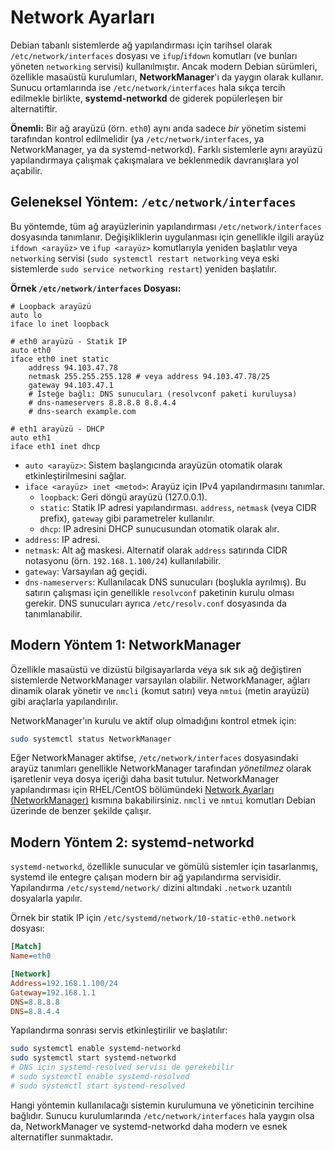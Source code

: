 # Network Ayarları

Debian tabanlı sistemlerde ağ yapılandırması için tarihsel olarak `/etc/network/interfaces` dosyası ve `ifup`/`ifdown` komutları (ve bunları yöneten `networking` servisi) kullanılmıştır. Ancak modern Debian sürümleri, özellikle masaüstü kurulumları, **NetworkManager**'ı da yaygın olarak kullanır. Sunucu ortamlarında ise `/etc/network/interfaces` hala sıkça tercih edilmekle birlikte, **systemd-networkd** de giderek popülerleşen bir alternatiftir.

**Önemli:** Bir ağ arayüzü (örn. `eth0`) aynı anda sadece *bir* yönetim sistemi tarafından kontrol edilmelidir (ya `/etc/network/interfaces`, ya NetworkManager, ya da systemd-networkd). Farklı sistemlerle aynı arayüzü yapılandırmaya çalışmak çakışmalara ve beklenmedik davranışlara yol açabilir.

## Geleneksel Yöntem: `/etc/network/interfaces`

Bu yöntemde, tüm ağ arayüzlerinin yapılandırması `/etc/network/interfaces` dosyasında tanımlanır. Değişikliklerin uygulanması için genellikle ilgili arayüz `ifdown <arayüz>` ve `ifup <arayüz>` komutlarıyla yeniden başlatılır veya `networking` servisi (`sudo systemctl restart networking` veya eski sistemlerde `sudo service networking restart`) yeniden başlatılır.

**Örnek `/etc/network/interfaces` Dosyası:**

```
# Loopback arayüzü
auto lo
iface lo inet loopback

# eth0 arayüzü - Statik IP
auto eth0
iface eth0 inet static
    address 94.103.47.78
    netmask 255.255.255.128 # veya address 94.103.47.78/25
    gateway 94.103.47.1
    # İsteğe bağlı: DNS sunucuları (resolvconf paketi kuruluysa)
    # dns-nameservers 8.8.8.8 8.8.4.4
    # dns-search example.com

# eth1 arayüzü - DHCP
auto eth1
iface eth1 inet dhcp
```

*   `auto <arayüz>`: Sistem başlangıcında arayüzün otomatik olarak etkinleştirilmesini sağlar.
*   `iface <arayüz> inet <metod>`: Arayüz için IPv4 yapılandırmasını tanımlar.
    *   `loopback`: Geri döngü arayüzü (127.0.0.1).
    *   `static`: Statik IP adresi yapılandırması. `address`, `netmask` (veya CIDR prefix), `gateway` gibi parametreler kullanılır.
    *   `dhcp`: IP adresini DHCP sunucusundan otomatik olarak alır.
*   `address`: IP adresi.
*   `netmask`: Alt ağ maskesi. Alternatif olarak `address` satırında CIDR notasyonu (örn. `192.168.1.100/24`) kullanılabilir.
*   `gateway`: Varsayılan ağ geçidi.
*   `dns-nameservers`: Kullanılacak DNS sunucuları (boşlukla ayrılmış). Bu satırın çalışması için genellikle `resolvconf` paketinin kurulu olması gerekir. DNS sunucuları ayrıca `/etc/resolv.conf` dosyasında da tanımlanabilir.

## Modern Yöntem 1: NetworkManager

Özellikle masaüstü ve dizüstü bilgisayarlarda veya sık sık ağ değiştiren sistemlerde NetworkManager varsayılan olabilir. NetworkManager, ağları dinamik olarak yönetir ve `nmcli` (komut satırı) veya `nmtui` (metin arayüzü) gibi araçlarla yapılandırılır.

NetworkManager'ın kurulu ve aktif olup olmadığını kontrol etmek için:
```bash
sudo systemctl status NetworkManager
```

Eğer NetworkManager aktifse, `/etc/network/interfaces` dosyasındaki arayüz tanımları genellikle NetworkManager tarafından *yönetilmez* olarak işaretlenir veya dosya içeriği daha basit tutulur. NetworkManager yapılandırması için RHEL/CentOS bölümündeki [Network Ayarları (NetworkManager)](../centos/network-ayarlari.md) kısmına bakabilirsiniz. `nmcli` ve `nmtui` komutları Debian üzerinde de benzer şekilde çalışır.

## Modern Yöntem 2: systemd-networkd

`systemd-networkd`, özellikle sunucular ve gömülü sistemler için tasarlanmış, systemd ile entegre çalışan modern bir ağ yapılandırma servisidir. Yapılandırma `/etc/systemd/network/` dizini altındaki `.network` uzantılı dosyalarla yapılır.

Örnek bir statik IP için `/etc/systemd/network/10-static-eth0.network` dosyası:
```ini
[Match]
Name=eth0

[Network]
Address=192.168.1.100/24
Gateway=192.168.1.1
DNS=8.8.8.8
DNS=8.8.4.4
```
Yapılandırma sonrası servis etkinleştirilir ve başlatılır:
```bash
sudo systemctl enable systemd-networkd
sudo systemctl start systemd-networkd
# DNS için systemd-resolved servisi de gerekebilir
# sudo systemctl enable systemd-resolved
# sudo systemctl start systemd-resolved 
```

Hangi yöntemin kullanılacağı sistemin kurulumuna ve yöneticinin tercihine bağlıdır. Sunucu kurulumlarında `/etc/network/interfaces` hala yaygın olsa da, NetworkManager ve systemd-networkd daha modern ve esnek alternatifler sunmaktadır.
